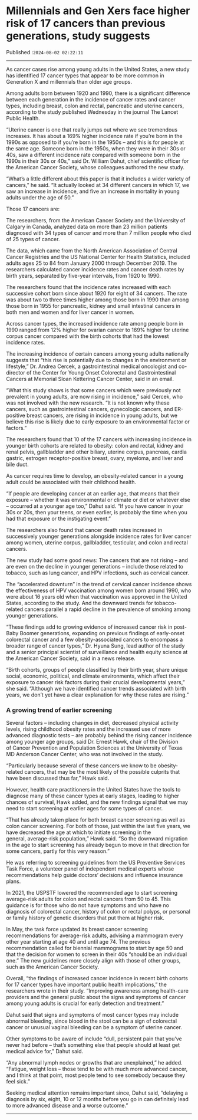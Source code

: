 # Millennials and Gen Xers face higher risk of 17 cancers than previous generations, study suggests

Published :`2024-08-02 02:22:11`

---

As cancer cases rise among young adults in the United States, a new study has identified 17 cancer types that appear to be more common in Generation X and millennials than older age groups.

Among adults born between 1920 and 1990, there is a significant difference between each generation in the incidence of cancer rates and cancer types, including breast, colon and rectal, pancreatic and uterine cancers, according to the study published Wednesday in the journal The Lancet Public Health.

“Uterine cancer is one that really jumps out where we see tremendous increases. It has about a 169% higher incidence rate if you’re born in the 1990s as opposed to if you’re born in the 1950s – and this is for people at the same age. Someone born in the 1950s, when they were in their 30s or 40s, saw a different incidence rate compared with someone born in the 1990s in their 30s or 40s,” said Dr. William Dahut, chief scientific officer for the American Cancer Society, whose colleagues authored the new study.

“What’s a little different about this paper is that it includes a wider variety of cancers,” he said. “It actually looked at 34 different cancers in which 17, we saw an increase in incidence, and five an increase in mortality in young adults under the age of 50.”

Those 17 cancers are:

The researchers, from the American Cancer Society and the University of Calgary in Canada, analyzed data on more than 23 million patients diagnosed with 34 types of cancer and more than 7 million people who died of 25 types of cancer.

The data, which came from the North American Association of Central Cancer Registries and the US National Center for Health Statistics, included adults ages 25 to 84 from January 2000 through December 2019. The researchers calculated cancer incidence rates and cancer death rates by birth years, separated by five-year intervals, from 1920 to 1990.

The researchers found that the incidence rates increased with each successive cohort born since about 1920 for eight of 34 cancers. The rate was about two to three times higher among those born in 1990 than among those born in 1955 for pancreatic, kidney and small intestinal cancers in both men and women and for liver cancer in women.

Across cancer types, the increased incidence rate among people born in 1990 ranged from 12% higher for ovarian cancer to 169% higher for uterine corpus cancer compared with the birth cohorts that had the lowest incidence rates.

The increasing incidence of certain cancers among young adults nationally suggests that “this rise is potentially due to changes in the environment or lifestyle,” Dr. Andrea Cercek, a gastrointestinal medical oncologist and co-director of the Center for Young Onset Colorectal and Gastrointestinal Cancers at Memorial Sloan Kettering Cancer Center, said in an email.

“What this study shows is that some cancers which were previously not prevalent in young adults, are now rising in incidence,” said Cercek, who was not involved with the new research. “It is not known why these cancers, such as gastrointestinal cancers, gynecologic cancers, and ER-positive breast cancers, are rising in incidence in young adults, but we believe this rise is likely due to early exposure to an environmental factor or factors.”

The researchers found that 10 of the 17 cancers with increasing incidence in younger birth cohorts are related to obesity: colon and rectal, kidney and renal pelvis, gallbladder and other biliary, uterine corpus, pancreas, cardia gastric, estrogen receptor-positive breast, ovary, myeloma, and liver and bile duct.

As cancer requires time to develop, an obesity-related cancer in a young adult could be associated with their childhood health.

“If people are developing cancer at an earlier age, that means that their exposure – whether it was environmental or climate or diet or whatever else – occurred at a younger age too,” Dahut said. “If you have cancer in your 30s or 20s, then your teens, or even earlier, is probably the time when you had that exposure or the instigating event.”

The researchers also found that cancer death rates increased in successively younger generations alongside incidence rates for liver cancer among women, uterine corpus, gallbladder, testicular, and colon and rectal cancers.

The new study had some good news: The cancers that are not rising – and are even on the decline in younger generations – include those related to tobacco, such as lung cancer, and HPV infections, such as cervical cancer.

The “accelerated downturn” in the trend of cervical cancer incidence shows the effectiveness of HPV vaccination among women born around 1990, who were about 16 years old when that vaccination was approved in the United States, according to the study. And the downward trends for tobacco-related cancers parallel a rapid decline in the prevalence of smoking among younger generations.

“These findings add to growing evidence of increased cancer risk in post-Baby Boomer generations, expanding on previous findings of early-onset colorectal cancer and a few obesity-associated cancers to encompass a broader range of cancer types,” Dr. Hyuna Sung, lead author of the study and a senior principal scientist of surveillance and health equity science at the American Cancer Society, said in a news release.

“Birth cohorts, groups of people classified by their birth year, share unique social, economic, political, and climate environments, which affect their exposure to cancer risk factors during their crucial developmental years,” she said. “Although we have identified cancer trends associated with birth years, we don’t yet have a clear explanation for why these rates are rising.”

### A growing trend of earlier screening

Several factors – including changes in diet, decreased physical activity levels, rising childhood obesity rates and the increased use of more advanced diagnostic tests – are probably behind the rising cancer incidence among younger age groups, said Dr. Ernest Hawk, chair of the Division of Cancer Prevention and Population Sciences at the University of Texas MD Anderson Cancer Center, who was not involved in the study.

“Particularly because several of these cancers we know to be obesity-related cancers, that may be the most likely of the possible culprits that have been discussed thus far,” Hawk said.

However, health care practitioners in the United States have the tools to diagnose many of these cancer types at early stages, leading to higher chances of survival, Hawk added, and the new findings signal that we may need to start screening at earlier ages for some types of cancer.

“That has already taken place for both breast cancer screening as well as colon cancer screening. For both of those, just within the last five years, we have decreased the age at which to initiate screening in the general, average-risk population,” Hawk said. “So the downward migration in the age to start screening has already begun to move in that direction for some cancers, partly for this very reason.”

He was referring to screening guidelines from the US Preventive Services Task Force, a volunteer panel of independent medical experts whose recommendations help guide doctors’ decisions and influence insurance plans.

In 2021, the USPSTF lowered the recommended age to start screening average-risk adults for colon and rectal cancers from 50 to 45. This guidance is for those who do not have symptoms and who have no diagnosis of colorectal cancer, history of colon or rectal polyps, or personal or family history of genetic disorders that put them at higher risk.

In May, the task force updated its breast cancer screening recommendations for average-risk adults, advising a mammogram every other year starting at age 40 and until age 74. The previous recommendation called for biennial mammograms to start by age 50 and that the decision for women to screen in their 40s “should be an individual one.” The new guidelines more closely align with those of other groups, such as the American Cancer Society.

Overall, “the findings of increased cancer incidence in recent birth cohorts for 17 cancer types have important public health implications,” the researchers wrote in their study. “Improving awareness among health-care providers and the general public about the signs and symptoms of cancer among young adults is crucial for early detection and treatment.”

Dahut said that signs and symptoms of most cancer types may include abnormal bleeding, since blood in the stool can be a sign of colorectal cancer or unusual vaginal bleeding can be a symptom of uterine cancer.

Other symptoms to be aware of include “dull, persistent pain that you’ve never had before – that’s something else that people should at least get medical advice for,” Dahut said.

“Any abnormal lymph nodes or growths that are unexplained,” he added. “Fatigue, weight loss – those tend to be with much more advanced cancer, and I think at that point, most people tend to see somebody because they feel sick.”

Seeking medical attention remains important since, Dahut said, “delaying a diagnosis by six, eight, 10 or 12 months before you go in can definitely lead to more advanced disease and a worse outcome.”

---

